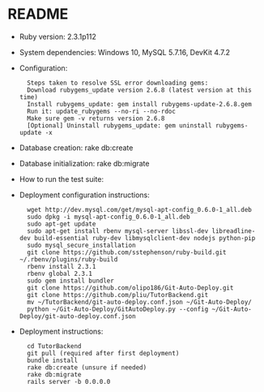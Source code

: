 # README

* Ruby version: 2.3.1p112

* System dependencies: Windows 10, MySQL 5.7.16, DevKit 4.7.2

* Configuration: 

        Steps taken to resolve SSL error downloading gems:
        Download rubygems_update version 2.6.8 (latest version at this time)
        Install rubygems_update: gem install rubygems-update-2.6.8.gem
        Run it: update_rubygems --no-ri --no-rdoc
        Make sure gem -v returns version 2.6.8
        [Optional] Uninstall rubygems_update: gem uninstall rubygems-update -x

* Database creation: rake db:create

* Database initialization: rake db:migrate

* How to run the test suite:

* Deployment configuration instructions:

        wget http://dev.mysql.com/get/mysql-apt-config_0.6.0-1_all.deb
        sudo dpkg -i mysql-apt-config_0.6.0-1_all.deb
        sudo apt-get update
        sudo apt-get install rbenv mysql-server libssl-dev libreadline-dev build-essential ruby-dev libmysqlclient-dev nodejs python-pip
        sudo mysql_secure_installation
        git clone https://github.com/sstephenson/ruby-build.git ~/.rbenv/plugins/ruby-build
        rbenv install 2.3.1
        rbenv global 2.3.1
        sudo gem install bundler
        git clone https://github.com/olipo186/Git-Auto-Deploy.git
        git clone https://github.com/pliu/TutorBackend.git
        mv ~/TutorBackend/git-auto-deploy.conf.json ~/Git-Auto-Deploy/
        python ~/Git-Auto-Deploy/GitAutoDeploy.py --config ~/Git-Auto-Deploy/git-auto-deploy.conf.json

* Deployment instructions:

        cd TutorBackend
        git pull (required after first deployment)
        bundle install
        rake db:create (unsure if needed)
        rake db:migrate
        rails server -b 0.0.0.0
